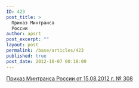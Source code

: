```yaml
---
ID: 423
post_title: >
  Приказ Минтранса
  России
author: apsrt
post_excerpt: ""
layout: post
permalink: /base/articles/423
published: true
post_date: 2012-10-07 00:18:00
---
```

<a href="http://www.apsrt.ru/docs/205s.docx"><span style="text-decoration:underline;">Приказ Минтранса России  от 15.08.2012 г.  № 308 </span></a>